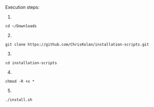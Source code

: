 Execution steps:

1.
```
cd ~/Downloads
```
2.
```
git clone https://github.com/ChrisKolan/installation-scripts.git
```
3.
```
cd installation-scripts
```
4.
```
chmod -R +x *
```
5.
```
./install.sh
```
